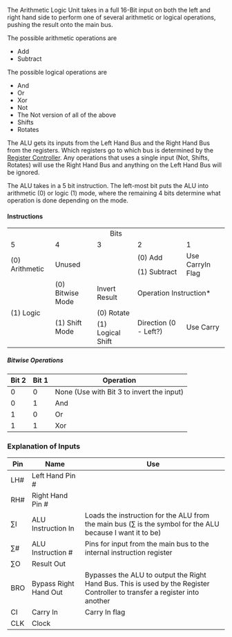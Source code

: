 The Arithmetic Logic Unit takes in a full 16-Bit input on both the left and right hand side to perform one of several arithmetic or logical operations, pushing the result onto the main bus.

The possible arithmetic operations are
- Add
- Subtract

The possible logical operations are
- And
- Or
- Xor
- Not
- The Not version of all of the above
- Shifts
- Rotates

The ALU gets its inputs from the Left Hand Bus and the Right Hand Bus from the registers. Which registers go to which bus is determined by the [Register Controller](documentation/Register-Controller.md). Any operations that uses a single input (Not, Shifts, Rotates) will use the Right Hand Bus and anything on the Left Hand Bus will be ignored.

The ALU takes in a 5 bit instruction. The left-most bit puts the ALU into arithmetic (0) or logic (1) mode, where the remaining 4 bits determine what operation is done depending on the mode.
#### Instructions
<table>
    <tr>
        <td colspan="5" align="center">Bits</td>
    </tr>
    <tr>
        <td>5</td>
        <td>4</td>
        <td>3</td>
        <td>2</td>
        <td>1</td>
    </tr>
    <tr>
        <td rowspan="2">(0) Arithmetic</td>
        <td rowspan="2" colspan="2">Unused</td>
        <td>(0) Add</td>
        <td rowspan="2">Use CarryIn Flag</td>
    </tr>
    <tr>
        <td>(1) Subtract</td>
    </tr>
    <tr>
        <td rowspan="3">(1) Logic</td>
        <td>(0) Bitwise Mode</td>
        <td>Invert Result</td>
        <td colspan="2">Operation Instruction*</td>
    </tr>
    <tr>
        <td rowspan="2">(1) Shift Mode</td>
        <td>(0) Rotate</td>
        <td rowspan="2">Direction (0 - Left?)</td>
        <td rowspan="2">Use Carry </td>
    </tr>
    <tr>
        <td>(1) Logical Shift</td>
    </tr>
</table>

##### Bitwise Operations
| Bit 2 | Bit 1 | Operation                                 |
| ----- | ----- | ----------------------------------------- |
| 0     | 0     | None (Use with Bit 3 to invert the input) |
| 0     | 1     | And                                       |
| 1     | 0     | Or                                        |
| 1     | 1     | Xor                                       |

### Explanation of Inputs

| Pin | Name                  | Use                                                                                                                        |
| --- | --------------------- | -------------------------------------------------------------------------------------------------------------------------- |
| LH# | Left Hand Pin #       |                                                                                                                            |
| RH# | Right Hand Pin #      |                                                                                                                            |
| ∑I  | ALU Instruction In    | Loads the instruction for the ALU from the main bus (∑ is the symbol for the ALU because I want it to be)                  |
| ∑#  | ALU Instruction #     | Pins for input from the main bus to the internal instruction register                                                      |
| ∑O  | Result Out            |                                                                                                                            |
| BRO | Bypass Right Hand Out | Bypasses the ALU to output the Right Hand Bus. This is used by the Register Controller to transfer a register into another |
| CI  | Carry In              | Carry In flag                                                                                                              |
| CLK | Clock                 |                                                                                                                            |
